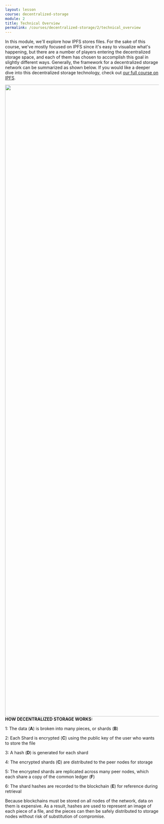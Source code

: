 ```yaml
---
layout: lesson
course: decentralized-storage
module: 2
title: Technical Overview
permalink: /courses/decentralized-storage/2/technical_overview
---
```

<span class="openingParagraph">In this module, we'll explore how IPFS stores files.</span>
For the sake of this course, we've mostly focused on IPFS since it's easy to visualize what's happening, but there are a number of players entering the decentralized storage space, and each of them has chosen to accomplish this goal in slightly different ways. Generally, the framework for a decentralized storage network can be summarized as shown below. If you would like a deeper dive into this decentralized storage technology, check out <a href="/courses/ipfs/">our full course on IPFS</a>.

<img class="alignnone wp-image-14623 size-full" src="https://theblockchaininstitute.org/wp-content/uploads/2019/01/StorageWorks-01-1.png" alt="" width="2880" height="2072" />
<div class="learnpressImageCaption"><b>HOW DECENTRALIZED STORAGE WORKS:</b>

1: The data (<b>A</b>) is broken into many pieces, or shards (<b>B</b>)

2: Each Shard is encrypted (<b>C</b>) using the public key of the user who wants to store the file

3: A hash (<b>D</b>) is generated for each shard

4: The encrypted shards (<b>C</b>) are distributed to the peer nodes for storage

5: The encrypted shards are replicated across many peer nodes, which each share a copy of the common ledger (<b>F</b>)

6: The shard hashes are recorded to the blockchain (<b>E</b>) for reference during retrieval</div>
Because blockchains must be stored on all nodes of the network, data on them is expensive. As a result, hashes are used to represent an image of each piece of a file, and the pieces can then be safely distributed to storage nodes without risk of substitution of compromise.
